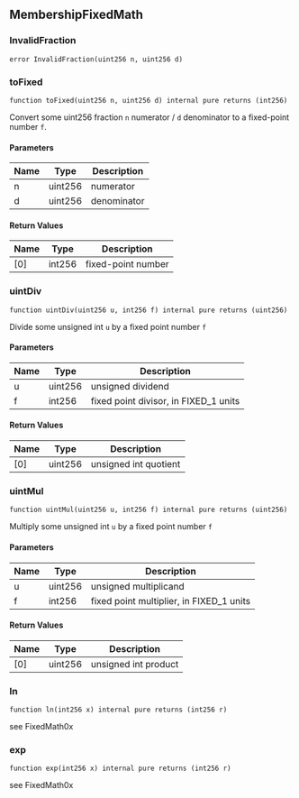 ## MembershipFixedMath

### InvalidFraction

```solidity
error InvalidFraction(uint256 n, uint256 d)
```

### toFixed

```solidity
function toFixed(uint256 n, uint256 d) internal pure returns (int256)
```

Convert some uint256 fraction `n` numerator / `d` denominator to a fixed-point number `f`.

#### Parameters

| Name | Type | Description |
| ---- | ---- | ----------- |
| n | uint256 | numerator |
| d | uint256 | denominator |

#### Return Values

| Name | Type | Description |
| ---- | ---- | ----------- |
| [0] | int256 | fixed-point number |

### uintDiv

```solidity
function uintDiv(uint256 u, int256 f) internal pure returns (uint256)
```

Divide some unsigned int `u` by a fixed point number `f`

#### Parameters

| Name | Type | Description |
| ---- | ---- | ----------- |
| u | uint256 | unsigned dividend |
| f | int256 | fixed point divisor, in FIXED_1 units |

#### Return Values

| Name | Type | Description |
| ---- | ---- | ----------- |
| [0] | uint256 | unsigned int quotient |

### uintMul

```solidity
function uintMul(uint256 u, int256 f) internal pure returns (uint256)
```

Multiply some unsigned int `u` by a fixed point number `f`

#### Parameters

| Name | Type | Description |
| ---- | ---- | ----------- |
| u | uint256 | unsigned multiplicand |
| f | int256 | fixed point multiplier, in FIXED_1 units |

#### Return Values

| Name | Type | Description |
| ---- | ---- | ----------- |
| [0] | uint256 | unsigned int product |

### ln

```solidity
function ln(int256 x) internal pure returns (int256 r)
```

see FixedMath0x

### exp

```solidity
function exp(int256 x) internal pure returns (int256 r)
```

see FixedMath0x

